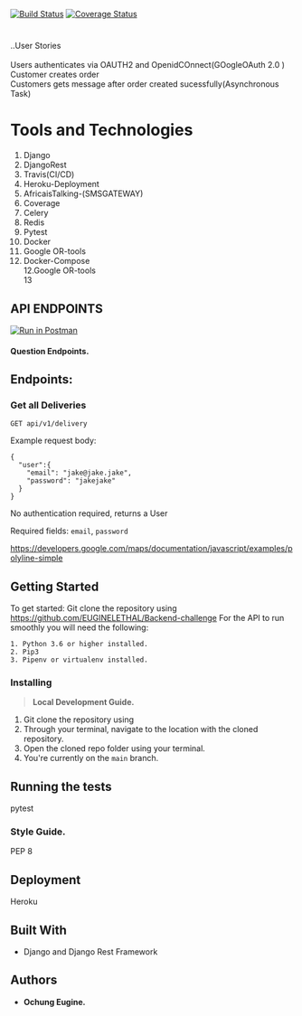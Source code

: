 [![Build Status](https://travis-ci.com/EUGINELETHAL/Order-Api.svg?branch=main)](https://travis-ci.com/EUGINELETHAL/Backend-challenge)
[![Coverage Status](https://coveralls.io/repos/github/EUGINELETHAL/Order-Api/badge.svg?branch=main)](https://coveralls.io/github/EUGINELETHAL/Order-Api?branch=main)
# 
..User Stories  <br /> <br /> 
Users authenticates via OAUTH2 and OpenidCOnnect(GOogleOAuth 2.0 ) <br />
Customer creates order  <br />
Customers gets message after order created sucessfully(Asynchronous  Task) <br />

# Tools and Technologies
1. Django <br />
2. DjangoRest <br />
3. Travis(CI/CD) <br />
4. Heroku-Deployment <br />
5. AfricaisTalking-(SMSGATEWAY) <br />
6. Coverage <br />
7. Celery <br />
8. Redis <br />
9. Pytest <br />
10. Docker <br />
11. Google OR-tools <br />
11. Docker-Compose <br />
12.Google OR-tools<br />
13
## API ENDPOINTS

[![Run in Postman](https://run.pstmn.io/button.svg)](https://app.getpostman.com/run-collection/470df32a30646e961eb9)
#### Question Endpoints.


Endpoints:
----------

### Get all Deliveries

`GET api/v1/delivery`

Example request body:

```source-json
{
  "user":{
    "email": "jake@jake.jake",
    "password": "jakejake"
  }
}
```

No authentication required, returns a User

Required fields: `email`, `password`



https://developers.google.com/maps/documentation/javascript/examples/polyline-simple


## Getting Started
To get started:
 Git clone the repository using https://github.com/EUGINELETHAL/Backend-challenge
 For the API to run smoothly you will need the following:
```
1. Python 3.6 or higher installed.
2. Pip3
3. Pipenv or virtualenv installed.
```
### Installing
> __Local Development Guide.__

1. Git clone the repository using 
2. Through your terminal, navigate to the location with the cloned repository.
3. Open the cloned repo folder using your terminal.
4. You're currently on the `main` branch.



## Running the tests
pytest
### Style Guide.
PEP 8

## Deployment
Heroku


## Built With
* Django and Django Rest Framework

## Authors
* **Ochung Eugine.** 
